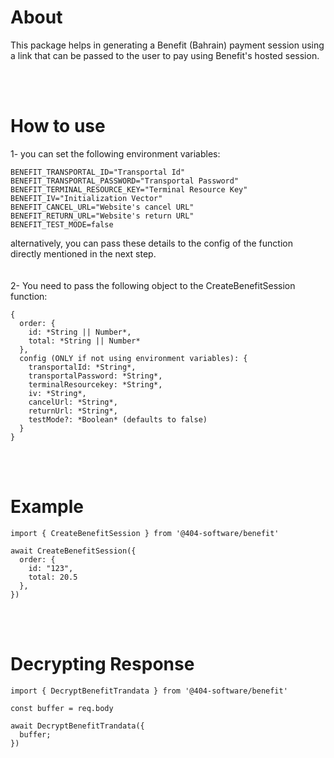 # About

This package helps in generating a Benefit (Bahrain) payment session using a link that can be passed to the user to pay using Benefit's hosted session.

<br/><br/>

# How to use

1- you can set the following environment variables:

    BENEFIT_TRANSPORTAL_ID="Transportal Id"
    BENEFIT_TRANSPORTAL_PASSWORD="Transportal Password"
    BENEFIT_TERMINAL_RESOURCE_KEY="Terminal Resource Key"
    BENEFIT_IV="Initialization Vector"
    BENEFIT_CANCEL_URL="Website's cancel URL"
    BENEFIT_RETURN_URL="Website's return URL"
    BENEFIT_TEST_MODE=false

alternatively, you can pass these details to the config of the function directly mentioned in the next step.
<br/><br/><br/>
2- You need to pass the following object to the CreateBenefitSession function:

    {
      order: {
        id: *String || Number*,
        total: *String || Number*
      },
      config (ONLY if not using environment variables): {
        transportalId: *String*,
        transportalPassword: *String*,
        terminalResourcekey: *String*,
        iv: *String*,
        cancelUrl: *String*,
        returnUrl: *String*,
        testMode?: *Boolean* (defaults to false)
      }
    }

<br/><br/>

# Example

    import { CreateBenefitSession } from '@404-software/benefit'

    await CreateBenefitSession({
      order: {
        id: "123",
        total: 20.5
      },
    })

<br/><br/>

# Decrypting Response

    import { DecryptBenefitTrandata } from '@404-software/benefit'

    const buffer = req.body

    await DecryptBenefitTrandata({
      buffer;
    })
